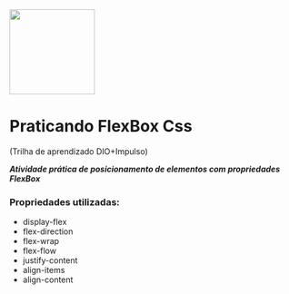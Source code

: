
<img src="https://user-images.githubusercontent.com/56326125/163211472-dd6099f4-7242-48cb-851e-ac8df8c27841.png" width="150px">

# Praticando FlexBox Css
(Trilha de aprendizado DIO+Impulso)


  
***Atividade prática de posicionamento de elementos com propriedades FlexBox***



### Propriedades utilizadas:
- display-flex
- flex-direction
- flex-wrap
- flex-flow
- justify-content
- align-items
- align-content

